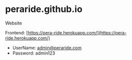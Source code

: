 # peraride.github.io
Website


Frontend: [https://pera-ride.herokuapp.com/](https://pera-ride.herokuapp.com/)
- UserName: admin@peraride.com
- Password: admin123
